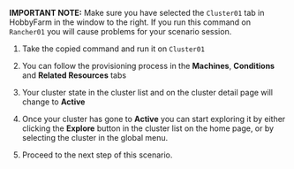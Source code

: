 **IMPORTANT NOTE:** Make sure you have selected the `Cluster01` tab in HobbyFarm in the window to the right. If you run this command on `Rancher01` you will cause problems for your scenario session.

1. Take the copied command and run it on `Cluster01`

2. You can follow the provisioning process in the **Machines**, **Conditions** and **Related Resources** tabs

3. Your cluster state in the cluster list and on the cluster detail page will change to **Active**

4. Once your cluster has gone to **Active** you can start exploring it by either clicking the **Explore** button in the cluster list on the home page, or by selecting the cluster in the global menu.

5. Proceed to the next step of this scenario.
